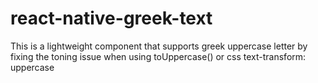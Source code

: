 # react-native-greek-text
This is a lightweight component that supports greek uppercase letter by fixing the toning issue when using toUppercase() or css text-transform: uppercase
